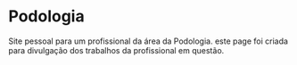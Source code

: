 # Podologia
Site pessoal para um profissional da área da Podologia.
este page foi criada para divulgação dos trabalhos da profissional em questão.
